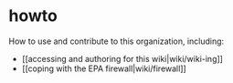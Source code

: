 howto
=====

How to use and contribute to this organization, including:

* [[accessing and authoring for this wiki|wiki/wiki-ing]]
* [[coping with the EPA firewall|wiki/firewall]]
